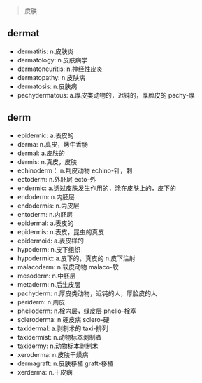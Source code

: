 > 皮肤

## dermat

- dermatitis: n.皮肤炎
- dermatology: n.皮肤病学
- dermatoneuritis: n.神经性皮炎
- dermatopathy: n.皮肤病
- dermatosis: n.皮肤病
- pachydermatous: a.厚皮类动物的，迟钝的，厚脸皮的 pachy-厚

## derm

- epidermic: a.表皮的
- derma: n.真皮，烤牛香肠
- dermal: a.皮肤的
- dermis: n.真皮，皮肤
- echinoderm： n.荆皮动物 echino-针，刺
- ectoderm: n.外胚层 ecto-外
- endermic: a.透过皮肤发生作用的，涂在皮肤上的，皮下的
- endoderm: n.内胚层
- endodermis: n.内皮层
- entoderm: n.内胚层
- epidermal: a.表皮的
- epidermis: n.表皮，昆虫的真皮
- epidermoid: a.表皮样的
- hypoderm: n.皮下组织
- hypodermic: a.皮下的，真皮的 n.皮下注射
- malacoderm: n.软皮动物 malaco-软
- mesoderm: n.中胚层
- metaderm: n.后生皮层
- pachyderm: n.厚皮类动物，迟钝的人，厚脸皮的人
- periderm: n.周皮
- phelloderm: n.栓内层，绿皮层 phello-栓塞
- scleroderma: n.硬皮病 sclero-硬
- taxidermal: a.剥制术的 taxi-排列
- taxidermist: n.动物标本剥制者
- taxidermy: n.动物标本剥制术
- xeroderma: n.皮肤干燥病
- dermagraft: n.皮肤移植 graft-移植
- xerderma: n.干皮病